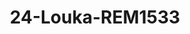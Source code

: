 ---
title: 24-Louka-REM1533
image: /v1543919832/viterbo/24-Louka-REM1533.jpg
brand: rembo-styling
layout: vestito
---